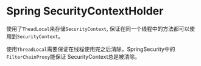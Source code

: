 # Spring SecurityContextHolder

使用了`TheadLocal`来存储`SecurityContext`, 保证在同一个线程中的方法都可以使用到`SecurityContext`。

使用`ThreadLocal`需要保证在线程使用完之后清除，SpringSecurity中的`FilterChainProxy`能保证 SecurityContext总是被清除。
